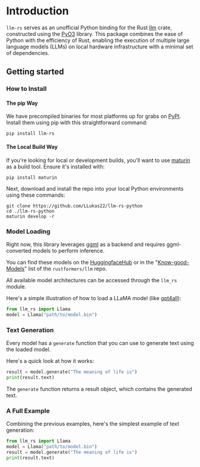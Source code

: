 # Introduction
`llm-rs` serves as an unofficial Python binding for the Rust [llm](https://github.com/rustformers/llm) crate, constructed using the [PyO3](https://github.com/PyO3/pyo3) library. This package combines the ease of Python with the efficiency of Rust, enabling the execution of multiple large language models (LLMs) on local hardware infrastructure with a minimal set of dependencies.

## Getting started

### How to Install

#### The pip Way
We have precompiled binaries for most platforms up for grabs on [PyPI](https://pypi.org/project/llm-rs/). Install them using pip with this straightforward command:

```shell
pip install llm-rs
```

#### The Local Build Way
If you're looking for local or development builds, you'll want to use [maturin](https://github.com/PyO3/maturin) as a build tool. Ensure it's installed with:

```shell
pip install maturin
```

Next, download and install the repo into your local Python environments using these commands:

```shell
git clone https://github.com/LLukas22/llm-rs-python
cd ./llm-rs-python
maturin develop -r
```

### Model Loading

Right now, this library leverages [ggml](https://github.com/ggerganov/ggml) as a backend and requires ggml-converted models to perform inference. 

You can find these models on the [HuggingfaceHub](https://huggingface.co/models?search=ggml) or in the "[Know-good-Models](https://github.com/rustformers/llm/blob/main/known-good-models.md)" list of the `rustformers/llm` repo.

All available model architectures can be accessed through the `llm_rs` module.

Here's a simple illustration of how to load a LLaMA model (like [gpt4all](https://huggingface.co/LLukas22/gpt4all-lora-quantized-ggjt)):

```python
from llm_rs import Llama
model = Llama("path/to/model.bin")
```

### Text Generation

Every model has a `generate` function that you can use to generate text using the loaded model. 

Here's a quick look at how it works:

```python
result = model.generate("The meaning of life is")
print(result.text)
```

The `generate` function returns a result object, which contains the generated text. 

### A Full Example

Combining the previous examples, here's the simplest example of text generation:

```python
from llm_rs import Llama
model = Llama("path/to/model.bin")
result = model.generate("The meaning of life is")
print(result.text)
```
